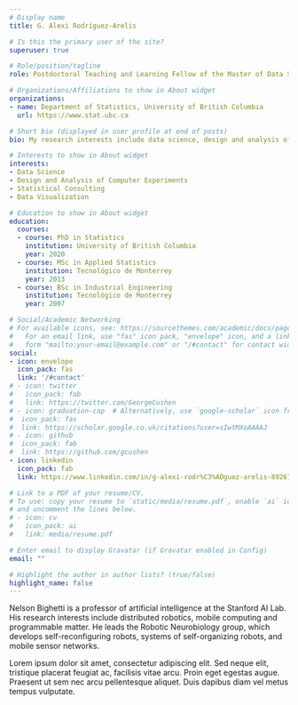 ```yaml
---
# Display name
title: G. Alexi Rodríguez-Arelis

# Is this the primary user of the site?
superuser: true

# Role/position/tagline
role: Postdoctoral Teaching and Learning Fellow of the Master of Data Science Program (Vancouver Option)

# Organizations/Affiliations to show in About widget
organizations:
- name: Department of Statistics, University of British Columbia
  url: https://www.stat.ubc.ca

# Short bio (displayed in user profile at end of posts)
bio: My research interests include data science, design and analysis of computer experiments, and statistical consulting.

# Interests to show in About widget
interests:
- Data Science
- Design and Analysis of Computer Experiments
- Statistical Consulting
- Data Visualization

# Education to show in About widget
education:
  courses:
  - course: PhD in Statistics
    institution: University of British Columbia
    year: 2020
  - course: MSc in Applied Statistics
    institution: Tecnológico de Monterrey
    year: 2013
  - course: BSc in Industrial Engineering
    institution: Tecnológico de Monterrey
    year: 2007

# Social/Academic Networking
# For available icons, see: https://sourcethemes.com/academic/docs/page-builder/#icons
#   For an email link, use "fas" icon pack, "envelope" icon, and a link in the
#   form "mailto:your-email@example.com" or "/#contact" for contact widget.
social:
- icon: envelope
  icon_pack: fas
  link: '/#contact'
# - icon: twitter
#   icon_pack: fab
#   link: https://twitter.com/GeorgeCushen
# - icon: graduation-cap  # Alternatively, use `google-scholar` icon from `ai` icon pack
#  icon_pack: fas
#  link: https://scholar.google.co.uk/citations?user=sIwtMXoAAAAJ
# - icon: github
#  icon_pack: fab
#  link: https://github.com/gcushen
- icon: linkedin
  icon_pack: fab
  link: https://www.linkedin.com/in/g-alexi-rodr%C3%ADguez-arelis-892675165/

# Link to a PDF of your resume/CV.
# To use: copy your resume to `static/media/resume.pdf`, enable `ai` icons in `params.toml`, 
# and uncomment the lines below.
# - icon: cv
#   icon_pack: ai
#   link: media/resume.pdf

# Enter email to display Gravatar (if Gravatar enabled in Config)
email: ""

# Highlight the author in author lists? (true/false)
highlight_name: false
---
```


Nelson Bighetti is a professor of artificial intelligence at the Stanford AI Lab. His research interests include distributed robotics, mobile computing and programmable matter. He leads the Robotic Neurobiology group, which develops self-reconfiguring robots, systems of self-organizing robots, and mobile sensor networks.

Lorem ipsum dolor sit amet, consectetur adipiscing elit. Sed neque elit, tristique placerat feugiat ac, facilisis vitae arcu. Proin eget egestas augue. Praesent ut sem nec arcu pellentesque aliquet. Duis dapibus diam vel metus tempus vulputate.
